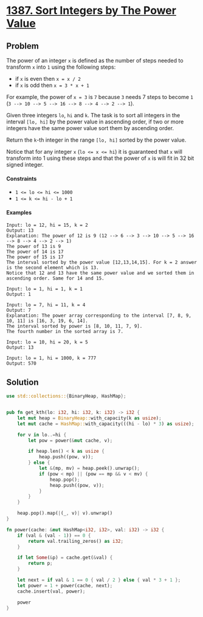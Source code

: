 # [1387. Sort Integers by The Power Value](https://leetcode.com/problems/sort-integers-by-the-power-value/)

## Problem

The power of an integer `x` is defined as the number of steps needed to
transform `x` into `1` using the following steps:

* if `x` is even then `x = x / 2`
* if `x` is odd then `x = 3 * x + 1`

For example, the power of `x = 3` is `7` because `3` needs 7 steps to
become `1` (`3 --> 10 --> 5 --> 16 --> 8 --> 4 --> 2 --> 1`).

Given three integers `lo`, `hi` and `k`. The task is to sort all integers in the
interval `[lo, hi]` by the power value in ascending order, if two or more
integers have the same power value sort them by ascending order.

Return the `k`-th integer in the range `[lo, hi]` sorted by the power value.

Notice that for any integer `x` (`lo <= x <= hi`) it is guaranteed that `x` will
transform into 1 using these steps and that the power of `x` is will fit in 32
bit signed integer.

#### Constraints

* `1 <= lo <= hi <= 1000`
* `1 <= k <= hi - lo + 1`

#### Examples

```text
Input: lo = 12, hi = 15, k = 2
Output: 13
Explanation: The power of 12 is 9 (12 --> 6 --> 3 --> 10 --> 5 --> 16 --> 8 --> 4 --> 2 --> 1)
The power of 13 is 9
The power of 14 is 17
The power of 15 is 17
The interval sorted by the power value [12,13,14,15]. For k = 2 answer is the second element which is 13.
Notice that 12 and 13 have the same power value and we sorted them in ascending order. Same for 14 and 15.
```

```text
Input: lo = 1, hi = 1, k = 1
Output: 1
```

```text
Input: lo = 7, hi = 11, k = 4
Output: 7
Explanation: The power array corresponding to the interval [7, 8, 9, 10, 11] is [16, 3, 19, 6, 14].
The interval sorted by power is [8, 10, 11, 7, 9].
The fourth number in the sorted array is 7.
```

```text
Input: lo = 10, hi = 20, k = 5
Output: 13
```

```text
Input: lo = 1, hi = 1000, k = 777
Output: 570
```

## Solution

```rust
use std::collections::{BinaryHeap, HashMap};


pub fn get_kth(lo: i32, hi: i32, k: i32) -> i32 {
    let mut heap = BinaryHeap::with_capacity(k as usize);
    let mut cache = HashMap::with_capacity(((hi - lo) * 3) as usize);

    for v in lo..=hi {
        let pow = power(&mut cache, v);

        if heap.len() < k as usize {
            heap.push((pow, v));
        } else {
            let &(mp, mv) = heap.peek().unwrap();
            if (pow < mp) || (pow == mp && v < mv) {
                heap.pop();
                heap.push((pow, v));
            }
        }
    }

    heap.pop().map(|(_, v)| v).unwrap()
}

fn power(cache: &mut HashMap<i32, i32>, val: i32) -> i32 {
    if (val & (val - 1)) == 0 {
        return val.trailing_zeros() as i32;
    }

    if let Some(&p) = cache.get(&val) {
        return p;
    }

    let next = if val & 1 == 0 { val / 2 } else { val * 3 + 1 };
    let power = 1 + power(cache, next);
    cache.insert(val, power);

    power
}
```